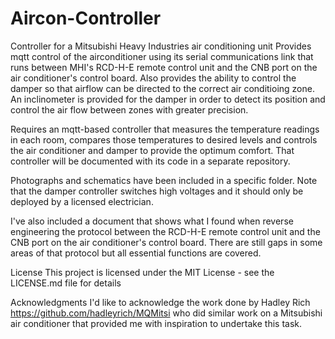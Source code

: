 # Aircon-Controller
Controller for a Mitsubishi Heavy Industries air conditioning unit
Provides mqtt control of the airconditioner using its serial communications link that runs
between MHI's RCD-H-E remote control unit and the CNB port on the air conditioner's control board.
Also provides the ability to control the damper so that airflow can be directed to the correct air conditioing zone.
An inclinometer is provided for the damper in order to detect its position and control the air flow between zones with greater precision.

Requires an mqtt-based controller that measures the temperature readings in each room, compares those temperatures to desired levels and controls the air conditioner and damper to provide the optimum comfort.
That controller will be documented with its code in a separate repository.

Photographs and schematics have been included in a specific folder. Note that the damper controller switches high voltages and it should only be deployed by a licensed electrician.

I've also included a document that shows what I found when reverse engineering the protocol between the RCD-H-E remote control unit and the CNB port on the air conditioner's control board. There are still gaps in some areas of that protocol but all essential functions are covered.

License
This project is licensed under the MIT License - see the LICENSE.md file for details

Acknowledgments
I'd like to acknowledge the work done by Hadley Rich https://github.com/hadleyrich/MQMitsi who did similar work on a Mitsubishi air conditioner that provided me with inspiration to undertake this task.
